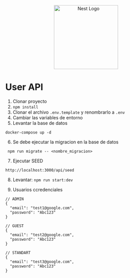 <p align="center">
  <a href="http://nestjs.com/" target="blank"><img src="https://nestjs.com/img/logo-small.svg" width="200" alt="Nest Logo" /></a>
</p>

[circleci-image]: https://img.shields.io/circleci/build/github/nestjs/nest/master?token=abc123def456
[circleci-url]: https://circleci.com/gh/nestjs/nest

# User API

1. Clonar proyecto
2. ```npm install```
3. Clonar el archivo ```.env.template``` y renombrarlo a ```.env```
4. Cambiar las variables de entorno
5. Levantar la base de datos
```
docker-compose up -d
```
6. Se debe ejecutar la migracion en la base de datos
```
 npm run migrate -- <nombre_migracion>
```
7. Ejecutar SEED
```
http://localhost:3000/api/seed
```
8. Levantar: ```npm run start:dev```

9. Usuarios ccredenciales
```
// ADMIN
{
  "email": "test1@google.com",
  "password": "Abc123"
}
```
```
// GUEST
{
  "email": "test2@google.com",
  "password": "Abc123"
}
```
```
// STANDART
{
  "email": "test3@google.com",
  "password": "Abc123"
}
```
